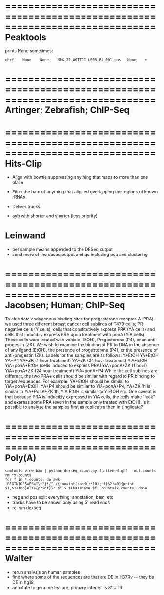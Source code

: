 ==============================================================================
Peaktools
==============================================================================

prints None sometimes:
    
    chrY	None	None	MDX_22_AGTTCC_L003_R1_001_pos	None	+

==============================================================================
Artinger; Zebrafish; ChIP-Seq
==============================================================================

==============================================================================
Hits-Clip
==============================================================================

* Align with bowtie suppressing anything that maps to more than one place
* Filter the bam of anything that aligned overlapping the regions of known rRNAs
* Deliver tracks

* ayb with shorter and shorter (less priority)

Leinwand
==============================================================================

* per sample means appended to the DESeq output
* send more of the deseq output and qc including pca and clustering


==============================================================================
Jacobsen; Human; ChIP-Seq
==============================================================================

To elucidate endogenous binding sites for progesterone receptor-A (PRA) we used
three different breast cancer cell sublines of T47D cells; PR-negative cells
(Y cells), cells that constitutively express PRA (YA cells) and cells that 
inducibly express PRA upon treatment with ponA (YiA cells). These cells were 
treated with vehicle (EtOH), Progesterone (P4), or an anti-progestin (ZK). We 
wish to examine the binding of PR to DNA in the absence of any ligand (EtOH), 
the presence of progesterone (P4), or the presence of anti-progestin (ZK). 
Labels for the samples are as follows: Y+EtOH YA+EtOH YA+P4 YA+ZK
(1 hour treatment) YA+ZK (24 hour treatment) YiA+EtOH YiA+ponA+EtOH 
(cells induced to express PRA) YiA+ponA+ZK (1 hour) YiA+ponA+ZK 
(24 hour treatment) YiA+ponA+P4 While the cell sublines are different, the 
two PRA+ cells should be similar with regard to PR binding to target 
sequences. For example, YA+EtOH should be similar to YiA+ponA+EtOH, YA+P4 
should be similar to YiA+ponA+P4, YA+ZK 1h is similar to YiA+PonA+ZK 1h, 
YiA EtOH is similar to Y EtOH etc. One caveat is that because PRA is inducibly 
expressed in YiA cells, the cells make "leak" and express some PRA 
(even in the sample only treated with EtOH). Is it possible to analyze the 
samples first as replicates then in singlicate?

==============================================================================
Poly(A)
==============================================================================

    samtools view bam | python dexseq_count.py flattened.gff - out.counts
    rm *x.counts
    for f in *.counts; do awk 'BEGIN{OFS=FS="\t"}!/^_/{foo=int(rand()*10);if($2!=0){print $1,$2+foo}else{print}}' $f > $(basename $f .counts)x.counts; done

* neg and pos split everything; annotation, bam, etc
* tracks have to be shown only using 5' read ends
* re-run dexseq

==============================================================================
Walter
==============================================================================

* rerun analysis on human samples
* find where some of the sequences are that are DE in H37Rv -- they be DE in hg19
* annotate to genome feature, primary interest is 3' UTR